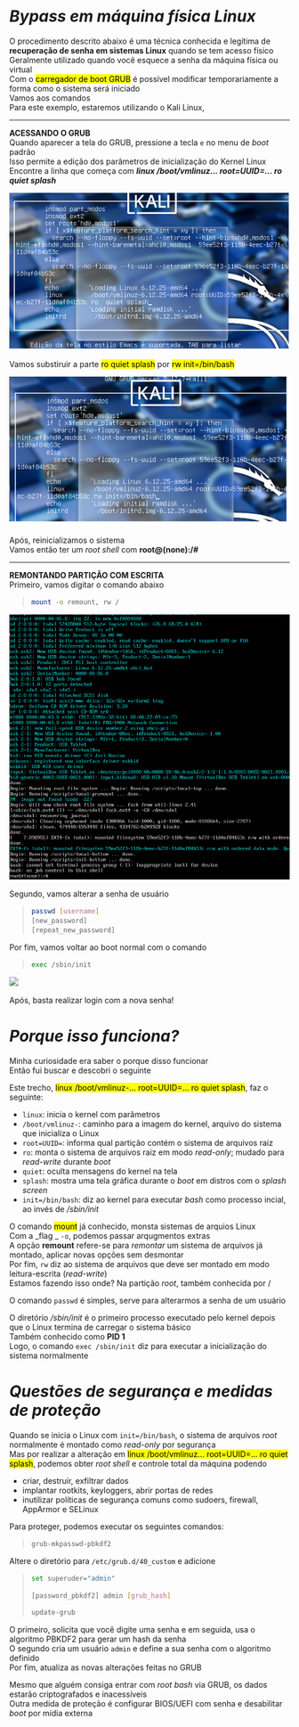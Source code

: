 # _**Bypass em máquina física Linux**_
O procedimento descrito abaixo é uma técnica conhecida e legítima de **recuperação de senha em sistemas Linux** quando se tem acesso físico  
Geralmente utilizado quando você esquece a senha da máquina física ou virtual  
Com o <mark>carregador de boot GRUB</mark> é possível modificar temporariamente a forma como o sistema será iniciado  
Vamos aos comandos  
Para este exemplo, estaremos utilizando o Kali Linux, 

***

**ACESSANDO O GRUB**  
Quando aparecer a tela do GRUB, pressione a tecla ```e``` no menu de _boot_ padrão  
Isso permite a edição dos parâmetros de inicialização do Kernel Linux  
Encontre a linha que começa com _**linux /boot/vmlinuz... root=UUID=... ro quiet splash**_  

![](kali_grub.jpg)

Vamos substiruir a parte <mark>ro quiet splash</mark> por <mark> rw init=/bin/bash</mark>  

![](kali_grub_altered.jpg)

Após, reinicializamos o sistema  
Vamos então ter um _root shell_ com **root@(none):/#**  

***

**REMONTANDO PARTIÇÃO COM ESCRITA**  
Primeiro, vamos digitar o comando abaixo
> ```bash
> mount -o remount, rw /
> ```
![](root_kali.jpg)

Segundo, vamos alterar a senha de usuário
> ```bash
> passwd [username]
> [new_password]
> [repeat_new_password]

Por fim, vamos voltar ao boot normal com o comando
> ```bash
> exec /sbin/init
> ```
![](bypass.linux.jpg)

Após, basta realizar login com a nova senha!

# _**Porque isso funciona?**_
Minha curiosidade era saber o porque disso funcionar  
Então fui buscar e descobri o seguinte  

Este trecho, <mark>linux /boot/vmlinuz-... root=UUID=... ro quiet splash</mark>, faz o seguinte:
* ```linux```: inicia o kernel com parâmetros
* ```/boot/vmlinuz-```: caminho para a imagem do kernel, arquivo do sistema que inicializa o Linux
* ```root=UUID=```: informa qual partição contém o sistema de arquivos raiz
* ```ro```: monta o sistema de arquivos raiz em modo _read-only_; mudado para _read-write_ durante _boot_
* ```quiet```: oculta mensagens do kernel na tela
* ```splash```: mostra uma tela gráfica durante o _boot_ em distros com o _splash screen_
* ```init=/bin/bash```: diz ao kernel para executar _bash_ como processo incial, ao invés de _/sbin/init_

O comando <mark>mount</mark> já conhecido, monsta sistemas de arquios Linux  
Com a _flag _ ```-o```, podemos passar arqugmentos extras  
A opção **remount** refere-se para _remontar_ um sistema de arquivos já montado, aplicar novas opções sem desmontar  
Por fim, ```rw``` diz ao sistema de arquivos que deve ser montado em modo leitura-escrita (_read-write_)  
Estamos fazendo isso onde? Na partição _root_, também conhecida por /  

O comando ```passwd``` é simples, serve para alterarmos a senha de um usuário

O diretório _/sbin/init_ é o primeiro processo executado pelo kernel depois que o Linux termina de carregar o sistema básico  
Também conhecido como **PID 1**  
Logo, o comando ```exec /sbin/init``` diz para executar a inicialização do sistema normalmente

# _**Questões de segurança e medidas de proteção**_

Quando se inicia o Linux com ```init=/bin/bash```, o sistema de arquivos _root_ normalmente é montado como _read-only_  por segurança  
Mas por realizar a alteração em <mark>linux /boot/vmlinuz... root=UUID=... ro quiet splash</mark>, podemos obter _root shell_ e controle total da máquina  podendo
* criar, destruir, exfiltrar dados
* implantar rootkits, keyloggers, abrir portas de redes
* inutilizar políticas de segurança comuns como sudoers, firewall, AppArmor e SELinux

Para proteger, podemos executar os seguintes comandos:
> ```bash
> grub-mkpasswd-pbkdf2
> ```
Altere o diretório para ```/etc/grub.d/40_custom``` e adicione
> ```bash
> set superuder="admin"
> ```
> ```bash
> [password_pbkdf2] admin [grub_hash]
> ```
> ```bash
> update-grub
> ```

O primeiro, solicita que você digite uma senha e em seguida, usa o algoritmo PBKDF2 para gerar um hash da senha  
O segundo cria um usuário ```admin``` e define a sua senha com o algoritmo definido  
Por fim, atualiza as novas alterações feitas no GRUB  

Mesmo que alguém consiga entrar com _root bash_ via GRUB, os dados estarão criptografados e inacessíveis  
Outra medida de proteção é configurar BIOS/UEFI com senha e desabilitar _boot_ por mídia externa  
